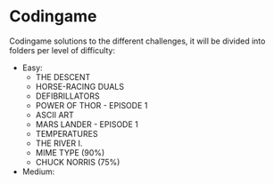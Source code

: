# Codingame
Codingame solutions to the different challenges, it will be divided into folders per level of difficulty:
- Easy:
	- THE DESCENT
	- HORSE-RACING DUALS
	- DEFIBRILLATORS
	- POWER OF THOR - EPISODE 1
	- ASCII ART
	- MARS LANDER - EPISODE 1
	- TEMPERATURES
	- THE RIVER I.
	- MIME TYPE (90%)
	- CHUCK NORRIS (75%)
- Medium:

